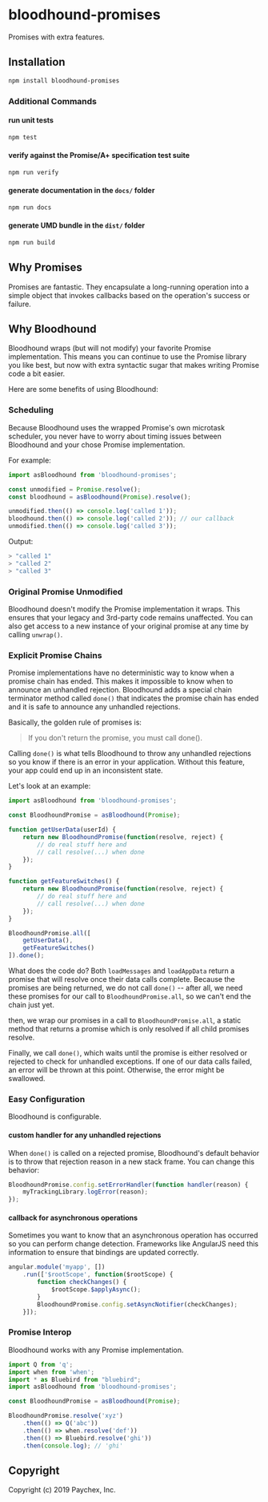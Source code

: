 # bloodhound-promises

Promises with extra features.

## Installation

```bash
npm install bloodhound-promises
```

### Additional Commands

#### run unit tests

```bash
npm test
```

#### verify against the Promise/A+ specification test suite

```bash
npm run verify
```

#### generate documentation in the `docs/` folder

```bash
npm run docs
```

#### generate UMD bundle in the `dist/` folder

```bash
npm run build
```

## Why Promises

Promises are fantastic. They encapsulate a long-running operation into a simple object that invokes callbacks based on the operation's success or failure.

## Why Bloodhound

Bloodhound wraps (but will not modify) your favorite Promise implementation. This means you can continue to use the Promise library you like best, but now with extra syntactic sugar that makes writing Promise code a bit easier.

Here are some benefits of using Bloodhound:

### Scheduling

Because Bloodhound uses the wrapped Promise's own microtask scheduler, you never have to worry about timing issues between Bloodhound and your chose Promise implementation.

For example:

```javascript
import asBloodhound from 'bloodhound-promises';

const unmodified = Promise.resolve();
const bloodhound = asBloodhound(Promise).resolve();

unmodified.then(() => console.log('called 1'));
bloodhound.then(() => console.log('called 2')); // our callback
unmodified.then(() => console.log('called 3'));
```

Output:

```bash
> "called 1"
> "called 2"
> "called 3"
```

### Original Promise Unmodified

Bloodhound doesn't modify the Promise implementation it wraps. This ensures that your legacy and 3rd-party code remains unaffected. You can also get access to a new instance of your original promise at any time by calling `unwrap()`.

### Explicit Promise Chains

Promise implementations have no deterministic way to know when a promise chain has ended. This makes it impossible to know when to announce an unhandled rejection. Bloodhound adds a special chain terminator method called `done()` that indicates the promise chain has ended and it is safe to announce any unhandled rejections.

Basically, the golden rule of promises is:

> If you don't return the promise, you must call done().

Calling `done()` is what tells Bloodhound to throw any unhandled rejections so you
know if there is an error in your application. Without this feature, your app could end up in an inconsistent state.

Let's look at an example:

```javascript
import asBloodhound from 'bloodhound-promises';

const BloodhoundPromise = asBloodhound(Promise);

function getUserData(userId) {
    return new BloodhoundPromise(function(resolve, reject) {
        // do real stuff here and
        // call resolve(...) when done
    });
}

function getFeatureSwitches() {
    return new BloodhoundPromise(function(resolve, reject) {
        // do real stuff here and
        // call resolve(...) when done
    });
}

BloodhoundPromise.all([
    getUserData(),
    getFeatureSwitches()
]).done();
```

What does the code do? Both `loadMessages` and `loadAppData` return a promise that will resolve once their data calls complete. Because the promises are being returned, we do not call `done()` -- after all, we need these promises for our call to `BloodhoundPromise.all`, so we can't end the chain just yet.

then, we wrap our promises in a call to `BloodhoundPromise.all`, a static method that returns a promise which is only resolved if all child promises resolve.

Finally, we call `done()`, which waits until the promise is either resolved or rejected to check for unhandled exceptions. If one of our data calls failed, an error will be thrown at this point. Otherwise, the error might be swallowed.

### Easy Configuration

Bloodhound is configurable.

#### custom handler for any unhandled rejections

When `done()` is called on a rejected promise, Bloodhound's default behavior is to throw that rejection reason in a new stack frame. You can change this behavior:

```javascript
BloodhoundPromise.config.setErrorHandler(function handler(reason) {
    myTrackingLibrary.logError(reason);
});
```

#### callback for asynchronous operations

Sometimes you want to know that an asynchronous operation has occurred so you can perform change detection. Frameworks like AngularJS need this information to ensure that bindings are updated correctly.

```javascript
angular.module('myapp', [])
    .run(['$rootScope', function($rootScope) {
        function checkChanges() {
            $rootScope.$applyAsync();
        }
        BloodhoundPromise.config.setAsyncNotifier(checkChanges);
    }]);
```

### Promise Interop

Bloodhound works with any Promise implementation.

```javascript
import Q from 'q';
import when from 'when';
import * as Bluebird from "bluebird";
import asBloodhound from 'bloodhound-promises';

const BloodhoundPromise = asBloodhound(Promise);

BloodhoundPromise.resolve('xyz')
    .then(() => Q('abc'))
    .then(() => when.resolve('def'))
    .then(() => Bluebird.resolve('ghi'))
    .then(console.log); // 'ghi'
```

## Copyright

Copyright (c) 2019 Paychex, Inc.
